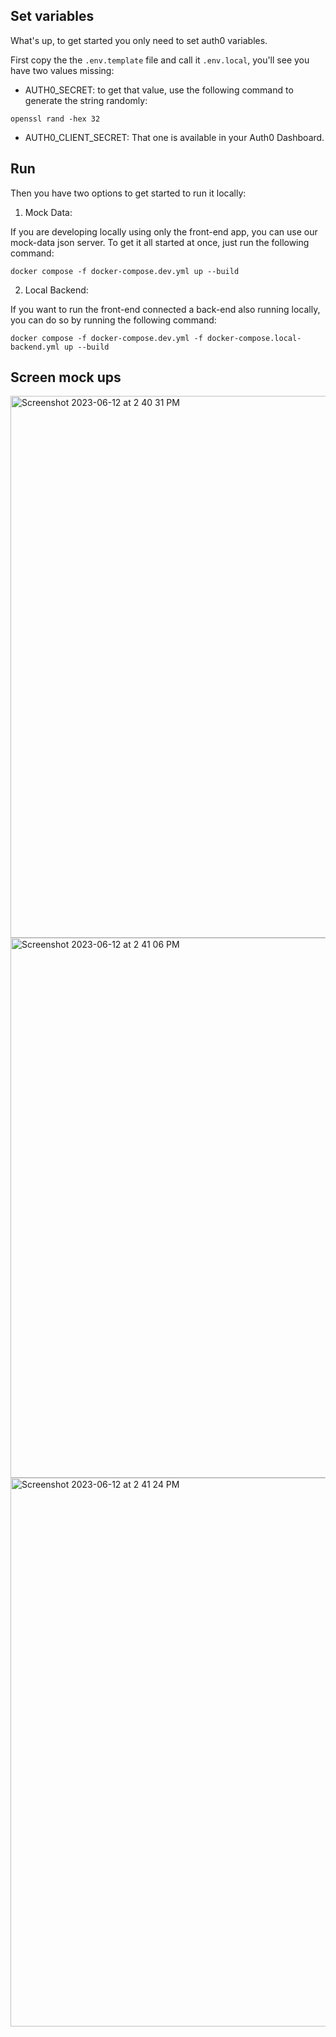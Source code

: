 
## Set variables

What's up, to get started you only need to set auth0 variables. 

First copy the the `.env.template` file and call it `.env.local`, you'll see you have two values missing:

- AUTH0_SECRET: to get that value, use the following command to generate the string randomly: 
```
openssl rand -hex 32
```
- AUTH0_CLIENT_SECRET: That one is available in your Auth0 Dashboard.


## Run

Then you have two options to get started to run it locally:

1. Mock Data: 

If you are developing locally using only the front-end app, you can use our mock-data json server. To get it all started at once, just run the following command:

```
docker compose -f docker-compose.dev.yml up --build
```


2. Local Backend:

If you want to run the front-end connected a back-end also running locally, you can do so by running the following command:
```
docker compose -f docker-compose.dev.yml -f docker-compose.local-backend.yml up --build
```

## Screen mock ups

<img width="867" alt="Screenshot 2023-06-12 at 2 40 31 PM" src="https://github.com/flopiti/meal-prep-app/assets/72895761/226c79cb-ffbc-4191-9ca8-7c5d07bbf1bb">
<img width="864" alt="Screenshot 2023-06-12 at 2 41 06 PM" src="https://github.com/flopiti/meal-prep-app/assets/72895761/3d637b5a-90b9-4c33-815a-aa4bb6bd7179">
<img width="878" alt="Screenshot 2023-06-12 at 2 41 24 PM" src="https://github.com/flopiti/meal-prep-app/assets/72895761/14a2c36e-e996-4839-a711-c1a075d9c8b1">
